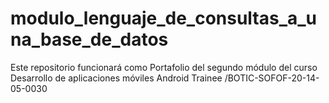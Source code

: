 # modulo_lenguaje_de_consultas_a_una_base_de_datos

Este repositorio funcionará como Portafolio del segundo módulo del curso Desarrollo de aplicaciones móviles Android Trainee /BOTIC-SOFOF-20-14-05-0030
